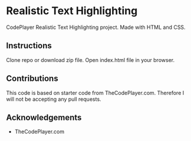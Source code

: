 # Realistic Text Highlighting
CodePlayer Realistic Text Highlighting project. Made with HTML and CSS.

## Instructions
Clone repo or download zip file. Open index.html file in your browser.

## Contributions
This code is based on starter code from TheCodePlayer.com. Therefore I will not be accepting any pull requests.

## Acknowledgements 
* TheCodePlayer.com
